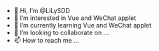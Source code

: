 - 👋 Hi, I’m @LiLySDD
- 👀 I’m interested in Vue and WeChat applet
- 🌱 I’m currently learning Vue and WeChat applet
- 💞️ I’m looking to collaborate on ...
- 📫 How to reach me ...

<!---
LiLySDD/LiLySDD is a ✨ special ✨ repository because its `README.md` (this file) appears on your GitHub profile.
You can click the Preview link to take a look at your changes.
--->
